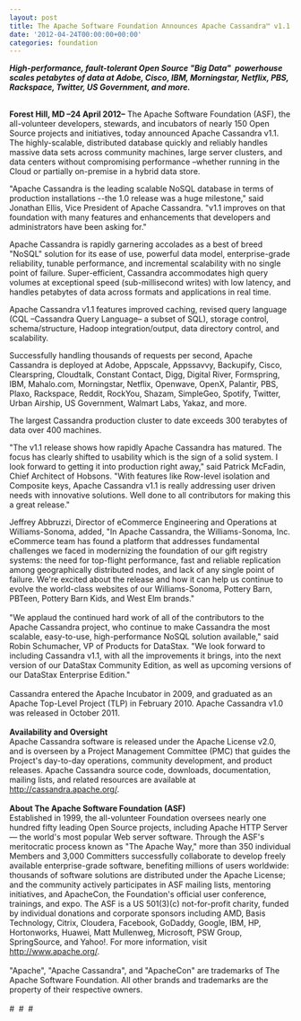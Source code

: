 ```yaml
---
layout: post
title: The Apache Software Foundation Announces Apache Cassandra™ v1.1
date: '2012-04-24T00:00:00+00:00'
categories: foundation
---
```

<div><b><i>High-performance, fault-tolerant Open Source &quot;Big Data&quot; &nbsp;powerhouse scales petabytes of data at Adobe, Cisco, IBM, Morningstar, Netflix, PBS, Rackspace, Twitter, US Government, and more.&nbsp;</i></b></div> 
  <div><br /></div> 
  <div> 
    <p><b>Forest Hill, MD –24 April 2012–</b> The Apache Software Foundation (ASF), the all-volunteer developers, stewards, and incubators of nearly 150 Open Source projects and initiatives, today announced Apache Cassandra v1.1. The highly-scalable, distributed database quickly and reliably handles massive data sets across community machines, large server clusters, and data centers without compromising performance –whether running in the Cloud or partially on-premise in a hybrid data store.</p> 
    <p>&quot;Apache Cassandra is the leading scalable NoSQL database in terms of production installations --the 1.0 release was a huge milestone,&quot; said Jonathan Ellis, Vice President of Apache Cassandra. &quot;v1.1 improves on that foundation with many features and enhancements that developers and administrators have been asking for.&quot;</p> 
  </div> 
  <div> 
    <p>Apache Cassandra is rapidly garnering accolades as a best of breed &quot;NoSQL&quot; solution for its ease of use, powerful data model, enterprise-grade reliability, tunable performance, and incremental scalability with no single point of failure. Super-efficient, Cassandra accommodates high query volumes at exceptional speed (sub-millisecond writes) with low latency, and handles petabytes of data across formats and applications in real time.</p> 
  </div> 
  <div> 
    <p>Apache Cassandra v1.1 features improved caching, revised query language (CQL –Cassandra Query Language– a subset of SQL), storage control, schema/structure, Hadoop integration/output, data directory control, and scalability.</p> 
  </div> 
  <div> 
    <p>Successfully handling thousands of requests per second, Apache Cassandra is deployed at Adobe, Appscale, Appssavvy, Backupify, Cisco, Clearspring, Cloudtalk, Constant Contact, Digg, Digital River, Formspring, IBM, Mahalo.com, Morningstar, Netflix, Openwave, OpenX, Palantir, PBS, Plaxo, Rackspace, Reddit, RockYou, Shazam, SimpleGeo, Spotify, Twitter, Urban Airship, US Government, Walmart Labs, Yakaz, and more.</p> 
  </div> 
  <div> 
    <p>The largest Cassandra production cluster to date exceeds 300 terabytes of data over 400 machines.</p> 
  </div> 
  <p>&quot;The v1.1 release shows how rapidly Apache Cassandra has matured. The focus has clearly shifted to usability which is the sign of a solid system. I look forward to getting it into production right away,&quot; said Patrick McFadin, Chief Architect of Hobsons. &quot;With features like Row-level isolation and Composite keys, Apache Cassandra v1.1 is really addressing user driven needs with innovative solutions. Well done to all contributors for making this a great release.&quot;</p> 
  <div>Jeffrey Abbruzzi, Director of eCommerce Engineering and Operations at Williams-Sonoma, added, &quot;In Apache Cassandra, the Williams-Sonoma, Inc. eCommerce team has found a platform that addresses fundamental challenges we faced in modernizing the foundation of our gift registry systems: the need for top-flight performance, fast and reliable replication among geographically distributed nodes, and lack of any single point of failure. We're excited about the release and how it can help us continue to evolve the world-class websites of our Williams-Sonoma, Pottery Barn, PBTeen, Pottery Barn Kids, and West Elm brands.&quot;</div> 
  <div><br /></div> 
  <div>&quot;We applaud the continued hard work of all of the contributors to the Apache Cassandra project, who continue to make Cassandra the most scalable, easy-to-use, high-performance NoSQL solution available,&quot; said Robin Schumacher, VP of Products for DataStax. &quot;We look forward to including Cassandra v1.1, with all the improvements it brings, into the next version of our DataStax Community Edition, as well as upcoming versions of our DataStax Enterprise Edition.&quot;</div> 
  <div><br /></div> 
  <div>Cassandra entered the Apache Incubator in 2009, and graduated as an Apache Top-Level Project (TLP) in February 2010. Apache Cassandra v1.0 was released in October 2011.</div> 
  <div><br /></div> 
  <div><b>Availability and Oversight</b></div> 
  <div>Apache Cassandra software is released under the Apache License v2.0, and is overseen by a Project Management Committee (PMC) that guides the Project's day-to-day operations, community development, and product releases. Apache Cassandra source code, downloads, documentation, mailing lists, and related resources are available at <a href="http://cassandra.apache.org/">http://cassandra.apache.org/</a>.</div> 
  <div><br /></div> 
  <div><b>About The Apache Software Foundation (ASF)</b></div> 
  <div>Established in 1999, the all-volunteer Foundation oversees nearly one hundred fifty leading Open Source projects, including Apache HTTP Server — the world's most popular Web server software. Through the ASF's meritocratic process known as &quot;The Apache Way,&quot; more than 350 individual Members and 3,000 Committers successfully collaborate to develop freely available enterprise-grade software, benefiting millions of users worldwide: thousands of software solutions are distributed under the Apache License; and the community actively participates in ASF mailing lists, mentoring initiatives, and ApacheCon, the Foundation's official user conference, trainings, and expo. The ASF is a US 501(3)(c) not-for-profit charity, funded by individual donations and corporate sponsors including AMD, Basis Technology, Citrix, Cloudera, Facebook, GoDaddy, Google, IBM, HP, Hortonworks, Huawei, Matt Mullenweg, Microsoft, PSW Group, SpringSource, and Yahoo!. For more information, visit <a href="http://www.apache.org/">http://www.apache.org/</a>.</div> 
  <div><br /></div> 
  <div>&quot;Apache&quot;, &quot;Apache Cassandra&quot;, and &quot;ApacheCon&quot; are trademarks of The Apache Software Foundation. All other brands and trademarks are the property of their respective owners.</div> 
  <div><br /></div> 
  <div># &nbsp;# &nbsp;#</div>
